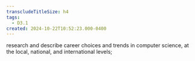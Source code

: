 ```yaml
---
transcludeTitleSize: h4
tags:
  - D3.1
created: 2024-10-22T10:52:23.000-0400
---
```

research and describe career choices and trends in computer science, at the local, national, and international levels;